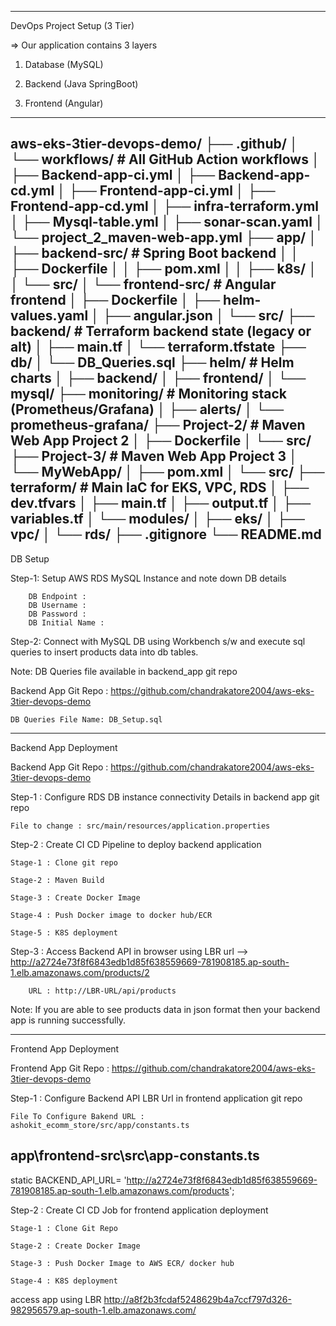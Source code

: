 ----------------------------
DevOps Project Setup (3 Tier)

=> Our application contains 3 layers

1) Database (MySQL)

2) Backend (Java SpringBoot)

3) Frontend (Angular)


------------------
aws-eks-3tier-devops-demo/
├── .github/
│   └── workflows/                # All GitHub Action workflows
│       ├── Backend-app-ci.yml
│       ├── Backend-app-cd.yml
│       ├── Frontend-app-ci.yml
│       ├── Frontend-app-cd.yml
│       ├── infra-terraform.yml
│       ├── Mysql-table.yml
│       ├── sonar-scan.yaml
│       └── project_2_maven-web-app.yml
├── app/
│   ├── backend-src/             # Spring Boot backend
│   │   ├── Dockerfile
│   │   ├── pom.xml
│   │   ├── k8s/
│   │   └── src/
│   └── frontend-src/            # Angular frontend
│       ├── Dockerfile
│       ├── helm-values.yaml
│       ├── angular.json
│       └── src/
├── backend/                     # Terraform backend state (legacy or alt)
│   ├── main.tf
│   └── terraform.tfstate
├── db/
│   └── DB_Queries.sql
├── helm/                        # Helm charts
│   ├── backend/
│   ├── frontend/
│   └── mysql/
├── monitoring/                 # Monitoring stack (Prometheus/Grafana)
│   ├── alerts/
│   └── prometheus-grafana/
├── Project-2/                  # Maven Web App Project 2
│   ├── Dockerfile
│   └── src/
├── Project-3/                  # Maven Web App Project 3
│   └── MyWebApp/
│       ├── pom.xml
│       └── src/
├── terraform/                  # Main IaC for EKS, VPC, RDS
│   ├── dev.tfvars
│   ├── main.tf
│   ├── output.tf
│   ├── variables.tf
│   └── modules/
│       ├── eks/
│       ├── vpc/
│       └── rds/
├── .gitignore
└── README.md
---------------------------------


DB Setup


Step-1: Setup AWS RDS MySQL Instance and note down DB details

		DB Endpoint : 
		DB Username : 
		DB Password : 
		DB Initial Name : 

Step-2: Connect with MySQL DB using Workbench s/w and execute sql queries to insert products data into db tables.

Note: DB Queries file available in backend_app git repo

Backend App Git Repo : https://github.com/chandrakatore2004/aws-eks-3tier-devops-demo

	DB Queries File Name: DB_Setup.sql

--------------
Backend App Deployment


Backend App Git Repo : https://github.com/chandrakatore2004/aws-eks-3tier-devops-demo

Step-1 : Configure RDS DB instance connectivity Details in backend app git repo
	
	File to change : src/main/resources/application.properties

Step-2 : Create CI CD Pipeline to deploy backend application

	Stage-1 : Clone git repo

	Stage-2 : Maven Build

	Stage-3 : Create Docker Image

	Stage-4 : Push Docker image to docker hub/ECR

	Stage-5 : K8S deployment

Step-3 : Access Backend API in browser using LBR url --> http://a2724e73f8f6843edb1d85f638559669-781908185.ap-south-1.elb.amazonaws.com/products/2

		URL : http://LBR-URL/api/products

Note: If you are able to see products data in json format then your backend app is running successfully.

----------------
Frontend App Deployment


Frontend App Git Repo : https://github.com/chandrakatore2004/aws-eks-3tier-devops-demo

Step-1 : Configure Backend API LBR Url in frontend application git repo

	File To Configure Bakend URL : ashokit_ecomm_store/src/app/constants.ts
app\frontend-src\src\app-constants.ts
---------
   static BACKEND_API_URL= 'http://a2724e73f8f6843edb1d85f638559669-781908185.ap-south-1.elb.amazonaws.com/products';

Step-2 : Create CI CD Job for frontend application deployment

	Stage-1 : Clone Git Repo

	Stage-2 : Create Docker Image

	Stage-3 : Push Docker Image to AWS ECR/ docker hub

	Stage-4 : K8S deployment

access app using LBR http://a8f2b3fcdaf5248629b4a7ccf797d326-982956579.ap-south-1.elb.amazonaws.com/
